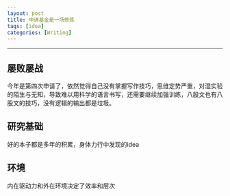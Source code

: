 ```yaml
---
layout: post
title: 申请基金是一场修炼
tags: [idea]
categories: [Writing]
---
```

------------------------------------------------------------------------


## 屡败屡战 
今年是第四次申请了，依然觉得自己没有掌握写作技巧，思维定势严重，对湿实验的陌生与无知，导致难以用科学的语言书写，还需要继续加强训练，八股文也有八股文的技巧，没有逻辑的输出都是垃圾。

## 研究基础
好的本子都是多年的积累，身体力行中发现的idea

## 环境
内在驱动力和外在环境决定了效率和层次
